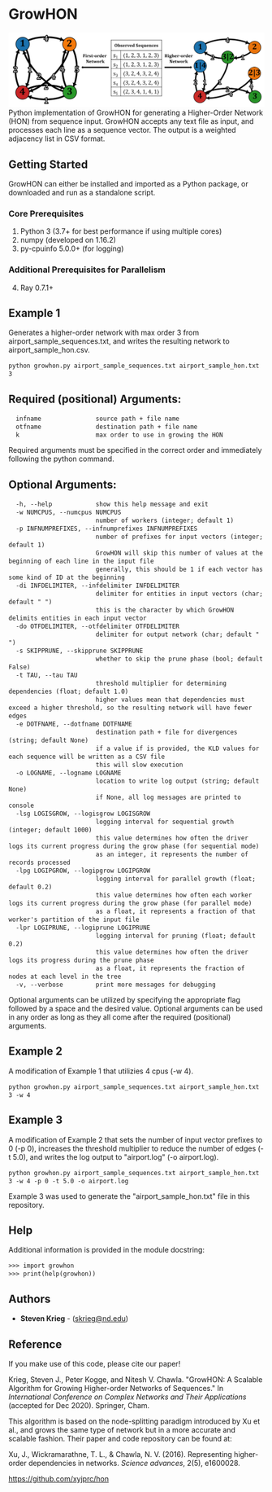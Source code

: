# GrowHON
![Toy example of growing a HON from sequence input](https://raw.githubusercontent.com/sjkrieg/growhon/master/toyhon.png)
Python implementation of GrowHON for generating a Higher-Order Network (HON) from sequence input. GrowHON accepts any text file as input, and processes each line as a sequence vector. The output is a weighted adjacency list in CSV format.

## Getting Started
GrowHON can either be installed and imported as a Python package, or downloaded and run as a standalone script.

### Core Prerequisites
1. Python 3 (3.7+ for best performance if using multiple cores)
2. numpy (developed on 1.16.2)
3. py-cpuinfo 5.0.0+ (for logging)

### Additional Prerequisites for Parallelism
4. Ray 0.7.1+

## Example 1
Generates a higher-order network with max order 3 from airport_sample_sequences.txt, and writes the resulting network to airport_sample_hon.csv.
```
python growhon.py airport_sample_sequences.txt airport_sample_hon.txt 3
```

## Required (positional) Arguments:
```
  infname               source path + file name
  otfname               destination path + file name
  k                     max order to use in growing the HON
```

Required arguments must be specified in the correct order and immediately following the python command.

## Optional Arguments:
```
  -h, --help            show this help message and exit
  -w NUMCPUS, --numcpus NUMCPUS
                        number of workers (integer; default 1)
  -p INFNUMPREFIXES, --infnumprefixes INFNUMPREFIXES
                        number of prefixes for input vectors (integer; default 1)
                        GrowHON will skip this number of values at the beginning of each line in the input file
                        generally, this should be 1 if each vector has some kind of ID at the beginning
  -di INFDELIMITER, --infdelimiter INFDELIMITER
                        delimiter for entities in input vectors (char; default " ")
                        this is the character by which GrowHON delimits entities in each input vector
  -do OTFDELIMITER, --otfdelimiter OTFDELIMITER
                        delimiter for output network (char; default " ")
  -s SKIPPRUNE, --skipprune SKIPPRUNE
                        whether to skip the prune phase (bool; default False)
  -t TAU, --tau TAU
                        threshold multiplier for determining dependencies (float; default 1.0)
                        higher values mean that dependencies must exceed a higher threshold, so the resulting network will have fewer edges
  -e DOTFNAME, --dotfname DOTFNAME
                        destination path + file for divergences (string; default None)
                        if a value if is provided, the KLD values for each sequence will be written as a CSV file
                        this will slow execution
  -o LOGNAME, --logname LOGNAME
                        location to write log output (string; default None)
                        if None, all log messages are printed to console
  -lsg LOGISGROW, --logisgrow LOGISGROW
                        logging interval for sequential growth (integer; default 1000)
                        this value determines how often the driver logs its current progress during the grow phase (for sequential mode)
                        as an integer, it represents the number of records processed
  -lpg LOGIPGROW, --logipgrow LOGIPGROW
                        logging interval for parallel growth (float; default 0.2)
                        this value determines how often each worker logs its current progress during the grow phase (for parallel mode)
                        as a float, it represents a fraction of that worker's partition of the input file
  -lpr LOGIPRUNE, --logiprune LOGIPRUNE
                        logging interval for pruning (float; default 0.2)
                        this value determines how often the driver logs its progress during the prune phase
                        as a float, it represents the fraction of nodes at each level in the tree
  -v, --verbose         print more messages for debugging
```

Optional arguments can be utilized by specifying the appropriate flag followed by a space and the desired value. Optional arguments can be used in any order as long as they all come after the required (positional) arguments.

## Example 2
A modification of Example 1 that utilizies 4 cpus (-w 4).
```
python growhon.py airport_sample_sequences.txt airport_sample_hon.txt 3 -w 4
```

## Example 3
A modification of Example 2 that sets the number of input vector prefixes to 0 (-p 0), increases the threshold multiplier to reduce the number of edges (-t 5.0), and writes the log output to "airport.log" (-o airport.log).
```
python growhon.py airport_sample_sequences.txt airport_sample_hon.txt 3 -w 4 -p 0 -t 5.0 -o airport.log
```

Example 3 was used to generate the "airport_sample_hon.txt" file in this repository.

## Help

Additional information is provided in the module docstring:
```
>>> import growhon
>>> print(help(growhon))
```

## Authors

* **Steven Krieg** - (skrieg@nd.edu)

## Reference
If you make use of this code, please cite our paper!

Krieg, Steven J., Peter Kogge, and Nitesh V. Chawla. "GrowHON: A Scalable Algorithm for Growing Higher-order Networks of Sequences." In *International Conference on Complex Networks and Their Applications* (accepted for Dec 2020). Springer, Cham.

This algorithm is based on the node-splitting paradigm introduced by Xu et al., and grows the same type of network but in a more accurate and scalable fashion. Their paper and code repository can be found at:

Xu, J., Wickramarathne, T. L., & Chawla, N. V. (2016). Representing higher-order dependencies in networks. *Science advances*, 2(5), e1600028.

https://github.com/xyjprc/hon
